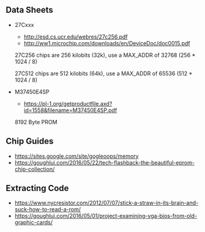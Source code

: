 ## Data Sheets

* 27Cxxx
    * http://esd.cs.ucr.edu/webres/27c256.pdf
    * http://ww1.microchip.com/downloads/en/DeviceDoc/doc0015.pdf

    27C256 chips are 256 kilobits (32k), use a MAX_ADDR of 32768 (256 * 1024 / 8)

    27C512 chips are 512 kilobits (64k), use a MAX_ADDR of 65536 (512 * 1024 / 8)

* M37450E4SP
    * https://pl-1.org/getproductfile.axd?id=1558&filename=M37450E4SP.pdf
    
    8192 Byte PROM
    
## Chip Guides

* https://sites.google.com/site/gogleoops/memory
* https://goughlui.com/2016/05/22/tech-flashback-the-beautiful-eprom-chip-collection/


## Extracting Code
*    https://www.nycresistor.com/2012/07/07/stick-a-straw-in-its-brain-and-suck-how-to-read-a-rom/
* https://goughlui.com/2016/05/01/project-examining-vga-bios-from-old-graphic-cards/

